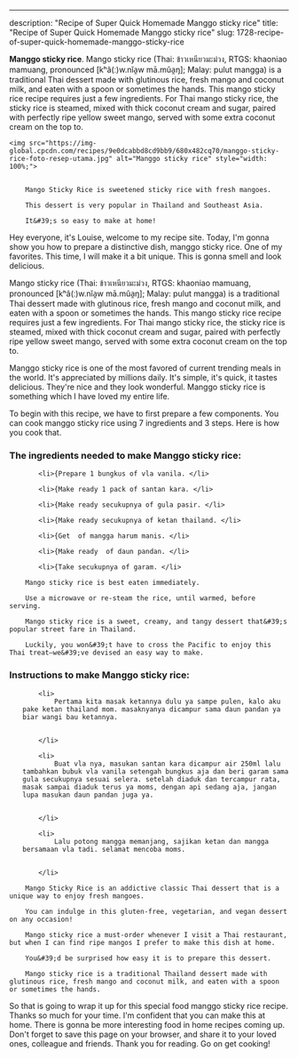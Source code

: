 ---
description: "Recipe of Super Quick Homemade Manggo sticky rice"
title: "Recipe of Super Quick Homemade Manggo sticky rice"
slug: 1728-recipe-of-super-quick-homemade-manggo-sticky-rice

<p>
	<strong>Manggo sticky rice</strong>. 
	Mango sticky rice (Thai: ข้าวเหนียวมะม่วง, RTGS: khaoniao mamuang, pronounced [kʰâ(ː)w.nǐa̯w mā.mûa̯ŋ]; Malay: pulut mangga) is a traditional Thai dessert made with glutinous rice, fresh mango and coconut milk, and eaten with a spoon or sometimes the hands. This mango sticky rice recipe requires just a few ingredients. For Thai mango sticky rice, the sticky rice is steamed, mixed with thick coconut cream and sugar, paired with perfectly ripe yellow sweet mango, served with some extra coconut cream on the top to.
</p>
<p>
	
	<img src="https://img-global.cpcdn.com/recipes/9e0dcabbd8cd9bb9/680x482cq70/manggo-sticky-rice-foto-resep-utama.jpg" alt="Manggo sticky rice" style="width: 100%;">
	
	
		Mango Sticky Rice is sweetened sticky rice with fresh mangoes.
	
		This dessert is very popular in Thailand and Southeast Asia.
	
		It&#39;s so easy to make at home!
	
</p>
<p>
	Hey everyone, it's Louise, welcome to my recipe site. Today, I'm gonna show you how to prepare a distinctive dish, manggo sticky rice. One of my favorites. This time, I will make it a bit unique. This is gonna smell and look delicious.
</p>
	
<p>
	Mango sticky rice (Thai: ข้าวเหนียวมะม่วง, RTGS: khaoniao mamuang, pronounced [kʰâ(ː)w.nǐa̯w mā.mûa̯ŋ]; Malay: pulut mangga) is a traditional Thai dessert made with glutinous rice, fresh mango and coconut milk, and eaten with a spoon or sometimes the hands. This mango sticky rice recipe requires just a few ingredients. For Thai mango sticky rice, the sticky rice is steamed, mixed with thick coconut cream and sugar, paired with perfectly ripe yellow sweet mango, served with some extra coconut cream on the top to.
</p>
<p>
	Manggo sticky rice is one of the most favored of current trending meals in the world. It's appreciated by millions daily. It's simple, it's quick, it tastes delicious. They're nice and they look wonderful. Manggo sticky rice is something which I have loved my entire life.
</p>

<p>
To begin with this recipe, we have to first prepare a few components. You can cook manggo sticky rice using 7 ingredients and 3 steps. Here is how you cook that.
</p>

<h3>The ingredients needed to make Manggo sticky rice:</h3>

<ol>
	
		<li>{Prepare 1 bungkus of vla vanila. </li>
	
		<li>{Make ready 1 pack of santan kara. </li>
	
		<li>{Make ready secukupnya of gula pasir. </li>
	
		<li>{Make ready secukupnya of ketan thailand. </li>
	
		<li>{Get  of mangga harum manis. </li>
	
		<li>{Make ready  of daun pandan. </li>
	
		<li>{Take secukupnya of garam. </li>
	
</ol>
<p>
	
		Mango sticky rice is best eaten immediately.
	
		Use a microwave or re-steam the rice, until warmed, before serving.
	
		Mango sticky rice is a sweet, creamy, and tangy dessert that&#39;s popular street fare in Thailand.
	
		Luckily, you won&#39;t have to cross the Pacific to enjoy this Thai treat—we&#39;ve devised an easy way to make.
	
</p>

<h3>Instructions to make Manggo sticky rice:</h3>

<ol>
	
		<li>
			Pertama kita masak ketannya dulu ya sampe pulen, kalo aku pake ketan thailand mom. masaknyanya dicampur sama daun pandan ya biar wangi bau ketannya.
			
			
		</li>
	
		<li>
			Buat vla nya, masukan santan kara dicampur air 250ml lalu tambahkan bubuk vla vanila setengah bungkus aja dan beri garam sama gula secukupnya sesuai selera. setelah diaduk dan tercampur rata, masak sampai diaduk terus ya moms, dengan api sedang aja, jangan lupa masukan daun pandan juga ya.
			
			
		</li>
	
		<li>
			Lalu potong mangga memanjang, sajikan ketan dan mangga bersamaan vla tadi. selamat mencoba moms.
			
			
		</li>
	
</ol>

<p>
	
		Mango Sticky Rice is an addictive classic Thai dessert that is a unique way to enjoy fresh mangoes.
	
		You can indulge in this gluten-free, vegetarian, and vegan dessert on any occasion!
	
		Mango sticky rice a must-order whenever I visit a Thai restaurant, but when I can find ripe mangos I prefer to make this dish at home.
	
		You&#39;d be surprised how easy it is to prepare this dessert.
	
		Mango sticky rice is a traditional Thailand dessert made with glutinous rice, fresh mango and coconut milk, and eaten with a spoon or sometimes the hands.
	
</p>

<p>
	So that is going to wrap it up for this special food manggo sticky rice recipe. Thanks so much for your time. I'm confident that you can make this at home. There is gonna be more interesting food in home recipes coming up. Don't forget to save this page on your browser, and share it to your loved ones, colleague and friends. Thank you for reading. Go on get cooking!
</p>
